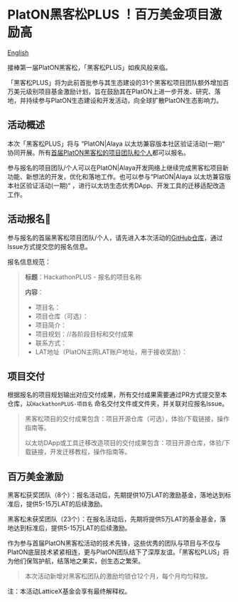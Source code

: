 # PlatON黑客松PLUS ！百万美金项目激励高

[English]()

接棒第一届PlatON黑客松，「黑客松PLUS」如疾风般来临。

「黑客松PLUS」将为此前首批参与其生态建设的31个黑客松项目团队额外增加百万美元级别项目基金激励计划，旨在鼓励其在PlatON上进一步开发、研究、落地，并持续参与PlatON生态建设和开发活动，向全球扩散PlatON生态影响力。



## 活动概述

 本次「黑客松PLUS」将与 “PlatON|Alaya 以太坊兼容版本社区验证活动(一期)“  协同开展。所有[首届PlatON黑客松的项目团队和个人](https://hackerlink.io/grant/Alaya/1)都可以报名。

参与报名的项目团队/个人可以在PlatON|Alaya开发网络上继续完成黑客松项目新功能、新想法的开发，优化和落地工作。也可以参与“PlatON|Alaya 以太坊兼容版本社区验证活动(一期)“ ，进行以太坊生态优秀DApp、开发工具的迁移适配改造工作。



## 活动报名🚩

参与报名的首届黑客松项目团队/个人，请先进入本次活动的[GitHub仓库](https://github.com/AlayaNetwork/Developer-Events)，通过Issue方式提交您的报名信息。

报名信息规范：

> **标题**：HackathonPLUS - 报名的项目名称
>
> **内容**：
>
> - 项目名：
> - 项目仓库（可选）：
> - 项目简介：
> - 项目规划：//各阶段目标和交付成果
> - 联系方式：
> - LAT地址（PlatON主网LAT账户地址，用于接收奖励）：



## **项目交付**

根据报名的项目规划输出对应交付成果，所有交付成果需要通过PR方式提交至本仓库，以`HackathonPLUS-项目名` 命名交付文件或文件夹，并关联对应报名Issue。

> 黑客松项目的交付成果包含：项目开源仓库（可选），体验/下载链接，操作指南等。
>
> 以太坊DApp或工具迁移改造项目的交付成果包含：项目开源仓库，体验/下载链接，开发迁移教程，操作指南等。



## 百万美金激励

黑客松获奖团队（8个）：报名活动后，先期提供10万LAT的激励基金，落地达到标准后，提供5-15万LAT的后续激励。

黑客松未获奖团队（23个）：在报名活动后，先期将提供5万LAT的基金基金，落地达到标准后，提供5-15万LAT的后续激励。

作为参与首届PlatON黑客松活动的技术先锋，这些优秀的团队与项目与不仅与PlatON底层技术紧紧相连，更与PlatON团队结下了深厚友谊。「黑客松PLUS」将为他们保驾护航，结落地之果实，创生态之繁荣。

> 本次活动新增对⿊客松团队的激励均锁仓12个⽉，每个⽉均匀释放。





注：本活动LatticeX基金会享有最终解释权。







